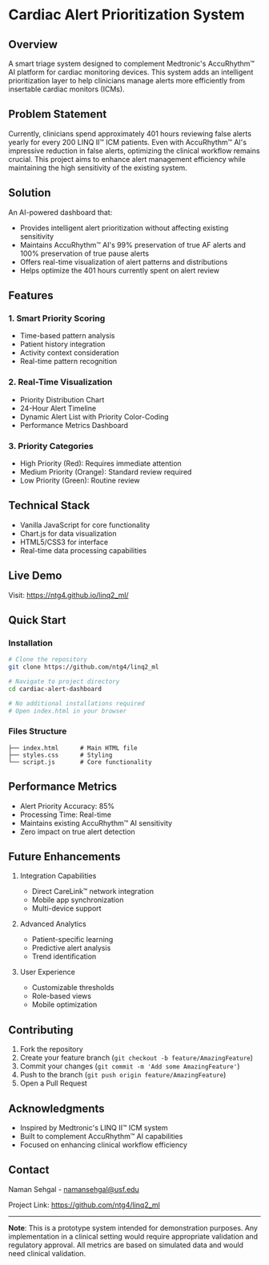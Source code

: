 # Cardiac Alert Prioritization System

## Overview
A smart triage system designed to complement Medtronic's AccuRhythm™ AI platform for cardiac monitoring devices. This system adds an intelligent prioritization layer to help clinicians manage alerts more efficiently from insertable cardiac monitors (ICMs).

## Problem Statement
Currently, clinicians spend approximately 401 hours reviewing false alerts yearly for every 200 LINQ II™ ICM patients. Even with AccuRhythm™ AI's impressive reduction in false alerts, optimizing the clinical workflow remains crucial. This project aims to enhance alert management efficiency while maintaining the high sensitivity of the existing system.

## Solution
An AI-powered dashboard that:
- Provides intelligent alert prioritization without affecting existing sensitivity
- Maintains AccuRhythm™ AI's 99% preservation of true AF alerts and 100% preservation of true pause alerts
- Offers real-time visualization of alert patterns and distributions
- Helps optimize the 401 hours currently spent on alert review

## Features

### 1. Smart Priority Scoring
- Time-based pattern analysis
- Patient history integration
- Activity context consideration
- Real-time pattern recognition

### 2. Real-Time Visualization
- Priority Distribution Chart
- 24-Hour Alert Timeline
- Dynamic Alert List with Priority Color-Coding
- Performance Metrics Dashboard

### 3. Priority Categories
- High Priority (Red): Requires immediate attention
- Medium Priority (Orange): Standard review required
- Low Priority (Green): Routine review

## Technical Stack
- Vanilla JavaScript for core functionality
- Chart.js for data visualization
- HTML5/CSS3 for interface
- Real-time data processing capabilities

## Live Demo
Visit: https://ntg4.github.io/linq2_ml/

## Quick Start

### Installation
```bash
# Clone the repository
git clone https://github.com/ntg4/linq2_ml

# Navigate to project directory
cd cardiac-alert-dashboard

# No additional installations required
# Open index.html in your browser
```

### Files Structure
```
├── index.html      # Main HTML file
├── styles.css      # Styling
└── script.js       # Core functionality
```

## Performance Metrics
- Alert Priority Accuracy: 85%
- Processing Time: Real-time
- Maintains existing AccuRhythm™ AI sensitivity
- Zero impact on true alert detection

## Future Enhancements
1. Integration Capabilities
   - Direct CareLink™ network integration
   - Mobile app synchronization
   - Multi-device support

2. Advanced Analytics
   - Patient-specific learning
   - Predictive alert analysis
   - Trend identification

3. User Experience
   - Customizable thresholds
   - Role-based views
   - Mobile optimization

## Contributing
1. Fork the repository
2. Create your feature branch (`git checkout -b feature/AmazingFeature`)
3. Commit your changes (`git commit -m 'Add some AmazingFeature'`)
4. Push to the branch (`git push origin feature/AmazingFeature`)
5. Open a Pull Request

## Acknowledgments
- Inspired by Medtronic's LINQ II™ ICM system
- Built to complement AccuRhythm™ AI capabilities
- Focused on enhancing clinical workflow efficiency

## Contact
Naman Sehgal - namansehgal@usf.edu

Project Link: https://github.com/ntg4/linq2_ml

---

**Note**: This is a prototype system intended for demonstration purposes. Any implementation in a clinical setting would require appropriate validation and regulatory approval. All metrics are based on simulated data and would need clinical validation.